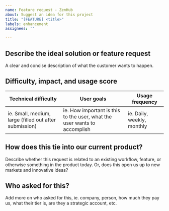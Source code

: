 ```yaml
---
name: Feature request - ZenHub
about: Suggest an idea for this project
title: "[FEATURE] <title>"
labels: enhancement
assignees: ''

---
```


## Describe the ideal solution or feature request
A clear and concise description of what the customer wants to happen.

## Difficulty, impact, and usage score
| Technical difficulty | User goals | Usage frequency |
|--------------------| --------------------| --------------------|
| ie. Small, medium, large (filled out after submission) |  ie. How important is this to the user, what the user wants to accomplish | ie. Daily, weekly, monthly |

## How does this tie into our current product?
Describe whether this request is related to an existing workflow, feature, or otherwise something in the product today. Or, does this open us up to new markets and innovative ideas?

## Who asked for this?
Add more on who asked for this, ie. company, person, how much they pay us, what their tier is, are they a strategic account, etc.
